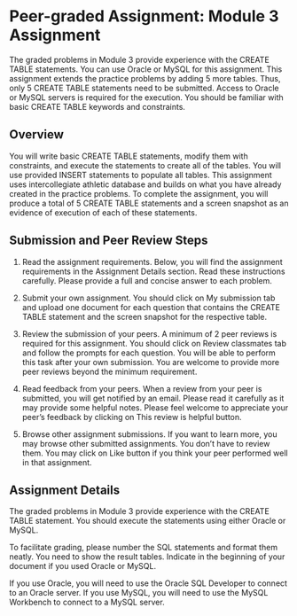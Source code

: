 # Peer-graded Assignment: Module 3 Assignment

The graded problems in Module 3 provide experience with the CREATE TABLE statements.  You can use Oracle or MySQL for this assignment. This assignment extends the practice problems by adding 5 more tables. Thus, only 5 CREATE TABLE statements need to be submitted. Access to Oracle or MySQL servers is required for the execution. You should be familiar with basic CREATE TABLE keywords and constraints.

## Overview
You will write basic CREATE TABLE statements, modify them with constraints, and execute the statements to create all of the tables. You will use provided INSERT statements to populate all tables. This assignment uses intercollegiate athletic database and builds on what you have already created in the practice problems. To complete the assignment, you will produce a total of 5 CREATE TABLE statements and a screen snapshot as an evidence of execution of each of these statements.

## Submission and Peer Review Steps
1. Read the assignment requirements. Below, you will find the assignment requirements in the Assignment Details section. Read these instructions carefully. Please provide a full and concise answer to each problem.

2. Submit your own assignment. You should click on My submission tab and upload one document for each question that contains the CREATE TABLE statement and the screen snapshot for the respective table.

3. Review the submission of your peers. A minimum of 2 peer reviews is required for this assignment. You should click on Review classmates tab and follow the prompts for each question. You will be able to perform this task after your own submission. You are welcome to provide more peer reviews beyond the minimum requirement.

4. Read feedback from your peers. When a review from your peer is submitted, you will get notified by an email. Please read it carefully as it may provide some helpful notes. Please feel welcome to appreciate your peer’s feedback by clicking on This review is helpful button.

5. Browse other assignment submissions. If you want to learn more, you may browse other submitted assignments. You don’t have to review them. You may click on Like button if you think your peer performed well in that assignment.

## Assignment Details
The graded problems in Module 3 provide experience with the CREATE TABLE statement.  You should execute the statements using either Oracle or MySQL.

To facilitate grading, please number the SQL statements and format them neatly. You need to show the result tables. Indicate in the beginning of your document if you used Oracle or MySQL.

If you use Oracle, you will need to use the Oracle SQL Developer to connect to an Oracle server. If you use MySQL, you will need to use the MySQL Workbench to connect to a MySQL server.

